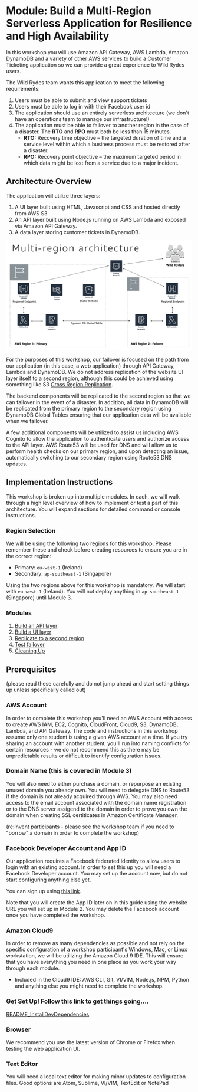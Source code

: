 # Module: Build a Multi-Region Serverless Application for Resilience and High Availability

In this workshop you will use Amazon API Gateway, AWS Lambda, Amazon DynamoDB and a variety of other AWS services to build a Customer Ticketing application so we can provide a great experience to Wild Rydes users.

The Wild Rydes team wants this application to meet the following requirements:

1. Users must be able to submit and view support tickets
2. Users must be able to log in with their Facebook user id
3. The application should use an entirely serverless architecture (we don't
   have an operations team to manage our infrastructure!)
4. The application must be able to failover to another region in the case of a
   disaster. The **RTO** and **RPO** must both be less than 15 minutes.
    * **RTO:** Recovery time objective – the targeted duration of time and a service
    level within which a business process must be restored after a disaster.
    * **RPO:** Recovery point objective –  the maximum targeted period in which data
    might be lost from a service due to a major incident.

## Architecture Overview

The application will utilize three layers:

1. A UI layer built using HTML, Javascript and CSS and hosted directly from
   AWS S3
2. An API layer built using Node.js running on AWS Lambda and exposed via
   Amazon API Gateway.
3. A data layer storing customer tickets in DynamoDB.

![Architecture diagram](images/architecture_new.png)

For the purposes of this workshop, our failover is focused on the path from
our application (in this case, a web application) through API Gateway,
Lambda and DynamoDB.  We do not address replication of the website UI layer
itself to a second region, although this could be achieved using something
like S3 [Cross Region Replication](http://docs.aws.amazon.com/AmazonS3/latest/dev/crr.html).

The backend components will be replicated to the second region so that we can
failover in the event of a disaster. In addition, all data in DynamoDB will be
replicated from the primary region to the secondary region using DynamoDB Global
Tables ensuring that our application data will be available when we failover.

A few additional components will be utilized to assist us including AWS
Cognito to allow the application to authenticate users and authorize access to
the API layer. AWS Route53 will be used for DNS and will allow us to perform
health checks on our primary region, and upon detecting an issue,
automatically switching to our secondary region using Route53 DNS updates.

## Implementation Instructions

This workshop is broken up into multiple modules. In each, we will walk
through a high level overview of how to implement or test a part of this
architecture. You will expand sections for detailed command or console instructions.

### Region Selection

We will be using the following two regions for this workshop. Please remember
these and check before creating resources to ensure you are in the correct
region:
* Primary: `eu-west-1` (Ireland)
* Secondary: `ap-southeast-1` (Singapore)

Using the two regions above for this workshop is mandatory.  We will start with `eu-west-1` (Ireland).  You will not deploy anything in `ap-southeast-1` (Singapore) until Module 3.

### Modules

1. [Build an API layer](1_API/README.md)
2. [Build a UI layer](2_UI/README.md)
3. [Replicate to a second region](3_Replication/README.md)
4. [Test failover](4_Testing/README.md)
5. [Cleaning Up](5_Cleanup/README.md)


## Prerequisites
(please read these carefully and do not jump ahead and start setting things up
unless specifically called out)

### AWS Account

In order to complete this workshop you'll need an AWS Account with access to
create AWS IAM, EC2, Cognito, CloudFront, Cloud9, S3, DynamoDB, Lambda, and
API Gateway.  The code and instructions in this workshop assume only one student
is using a given AWS account at a time. If you try sharing an account with
another student, you'll run into naming conflicts for certain resources - we
do not recommend this as there may be unpredictable results or difficult to
identify configuration issues.

### Domain Name (this is covered in Module 3)

You will also need to either purchase a domain, or repurpose an existing
unused domain you already own.  You will need to delegate DNS to Route53 if
the domain is not already acquired through AWS.  You may also need access to
the email account associated with the domain name registration or to the
DNS server assigend to the domain in order to prove you own the domain when
creating SSL certiticates in Amazon Certificate Manager.  
  
(re:Invent participants - please see the workshop team if you need to "borrow"
a domain in order to complete the workshop)

### Facebook Developer Account and App ID

Our application requires a Facebook federated identity to
allow users to login with an existing account. In order to set this up you
will need a Facebook Developer account.  You may set up the account now, but
do not start configuring anything else yet.

You can sign up using [this link](https://developers.facebook.com/docs/apps/register/).

Note that you will create the App ID later on in this guide using the website
URL you will set up in Module 2.  You may delete the Facebook account once you
have completed the workshop.


### Amazon Cloud9

In order to remove as many dependencies as possible and not rely on the specific
configuration of a workshop participant's Windows, Mac, or Linux workstation, we
will be utilizing the Amazon Cloud 9 IDE.  This will ensure that you have everything
you need in one place as you work your way through each module.

* Included in the Cloud9 IDE:  AWS CLI, Git, VI/VIM, Node.js, NPM, Python and
anything else you might need to complete the workshop.

### Get Set Up! Follow this link to get things going....  

[README_InstallDevDependencies](README_InstallDevDependencies.md)  
### Browser

We recommend you use the latest version of Chrome or Firefox when testing the
web application UI.

### Text Editor

You will need a local text editor for making minor updates to configuration
files.  Good options are Atom, Sublime, VI/VIM, TextEdit or NotePad

